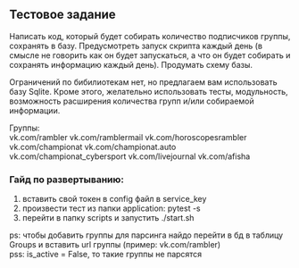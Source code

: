 ## Тестовое задание

Написать код, который будет собирать количество подписчиков группы, сохранять в базу.
Предусмотреть запуск скрипта каждый день (в смысле не говорить как он будет запускаться, а что он будет собирать и сохранять информацию каждый день).
Продумать схему базы.
 
Ограничений по бибилиотекам нет, но предлагаем вам использовать базу Sqlite.
Кроме этого, желательно использовать тесты, модульность, возможность расширения количества групп и/или собираемой информации.
 
Группы:      
vk.com/rambler
vk.com/ramblermail
vk.com/horoscopesrambler
vk.com/championat
vk.com/championat.auto
vk.com/championat_cybersport
vk.com/livejournal
vk.com/afisha


### Гайд по развертыванию:
1) вставить свой токен в config файл в service_key
2) произвести тест из папки application: pytest -s
3) перейти в папку scripts и запустить ./start.sh

ps: чтобы добавить группы для парсинга найдо перейти в бд в таблицу Groups и вставить url группы (пример: vk.com/rambler)   
pss: is_active = False, то такие группы не парсятся